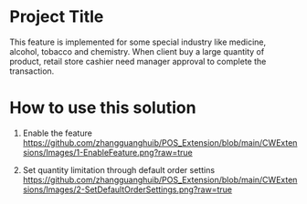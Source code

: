 
# Project Title

This feature is implemented for some special industry like medicine, alcohol, tobacco and chemistry.  When client buy a large quantity of product,
retail store cashier need manager approval to complete the transaction.

# How to use this solution

1. Enable the feature
   https://github.com/zhangguanghuib/POS_Extension/blob/main/CWExtensions/Images/1-EnableFeature.png?raw=true

2. Set quantity limitation through default order settins
   https://github.com/zhangguanghuib/POS_Extension/blob/main/CWExtensions/Images/2-SetDefaultOrderSettings.png?raw=true 


